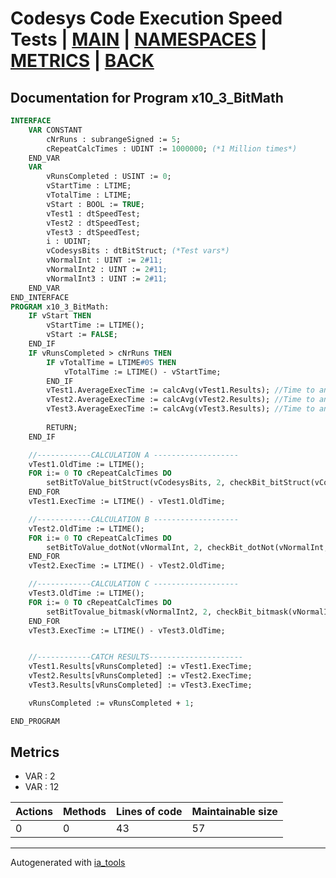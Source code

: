 # Codesys Code Execution Speed Tests | [MAIN] | [NAMESPACES] | [METRICS] | [BACK]  

## Documentation for Program x10_3_BitMath  

```pascal
INTERFACE
    VAR CONSTANT
        cNrRuns : subrangeSigned := 5;
        cRepeatCalcTimes : UDINT := 1000000; (*1 Million times*)
    END_VAR
    VAR 
        vRunsCompleted : USINT := 0;
        vStartTime : LTIME;
        vTotalTime : LTIME;
        vStart : BOOL := TRUE;
        vTest1 : dtSpeedTest;
        vTest2 : dtSpeedTest;
        vTest3 : dtSpeedTest;
        i : UDINT;
        vCodesysBits : dtBitStruct; (*Test vars*)
        vNormalInt : UINT := 2#11;
        vNormalInt2 : UINT := 2#11;
        vNormalInt3 : UINT := 2#11;
    END_VAR
END_INTERFACE
PROGRAM x10_3_BitMath:
    IF vStart THEN
    	vStartTime := LTIME();
    	vStart := FALSE;
    END_IF
    IF vRunsCompleted > cNrRuns THEN
    	IF vTotalTime = LTIME#0S THEN
    		vTotalTime := LTIME() - vStartTime;
    	END_IF
    	vTest1.AverageExecTime := calcAvg(vTest1.Results); //Time to and two bits and save it to another bit 1 Million times using codesys bit struct
    	vTest2.AverageExecTime := calcAvg(vTest2.Results); //Time to and two bits and save it to another bit 1 Million times using . notation
    	vTest3.AverageExecTime := calcAvg(vTest3.Results); //Time to and two bits and save it to another bit 1 Million times using bit masking
    	
    	RETURN;
    END_IF

    //------------CALCULATION A -------------------
    vTest1.OldTime := LTIME();
    FOR i:= 0 TO cRepeatCalcTimes DO
    	setBitToValue_bitStruct(vCodesysBits, 2, checkBit_bitStruct(vCodesysBits, 0) AND checkBit_bitStruct(vCodesysBits, 1));
    END_FOR
    vTest1.ExecTime := LTIME() - vTest1.OldTime;

    //------------CALCULATION B -------------------
    vTest2.OldTime := LTIME();
    FOR i:= 0 TO cRepeatCalcTimes DO
    	setBitToValue_dotNot(vNormalInt, 2, checkBit_dotNot(vNormalInt, 0) AND checkBit_dotNot(vNormalInt, 1));
    END_FOR
    vTest2.ExecTime := LTIME() - vTest2.OldTime;

    //------------CALCULATION C -------------------
    vTest3.OldTime := LTIME();
    FOR i:= 0 TO cRepeatCalcTimes DO
    	setBitTovalue_bitmask(vNormalInt2, 2, checkBit_bitmask(vNormalInt2, 0) AND checkBit_bitmask(vNormalInt2, 1));
    END_FOR
    vTest3.ExecTime := LTIME() - vTest3.OldTime;


    //------------CATCH RESULTS---------------------
    vTest1.Results[vRunsCompleted] := vTest1.ExecTime;
    vTest2.Results[vRunsCompleted] := vTest2.ExecTime;
    vTest3.Results[vRunsCompleted] := vTest3.ExecTime;

    vRunsCompleted := vRunsCompleted + 1;

END_PROGRAM
```

## Metrics  

- VAR : 2
- VAR : 12

| Actions | Methods | Lines of code | Maintainable size |
| ------- | ------- | ------------- | ----------------- |
| 0 | 0 | 43 | 57 |

---
Autogenerated with [ia_tools](https://github.com/tkucic/ia_tools)  

[MAIN]: ../../../../index_st.md
[NAMESPACES]: ../../nsList_st.md
[METRICS]: ../../../metrics_st.md
[BACK]: ../nsMain_st.md

